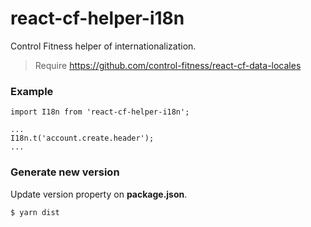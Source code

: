 # react-cf-helper-i18n

Control Fitness helper of internationalization.

> Require https://github.com/control-fitness/react-cf-data-locales

### Example

    import I18n from 'react-cf-helper-i18n';

    ...
    I18n.t('account.create.header');
    ...

### Generate new version

Update version property on **package.json**.

    $ yarn dist
